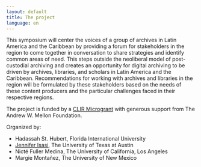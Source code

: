 ```yaml
---
layout: default
title: The project 
language: en
---
```



<!-- 
<img src="/assets/Cmf_gail.jpg" width="100%" alt="Lego figure of female construction worker" title="Site under construction">
-->

This symposium will center the voices of a group of archives in Latin America and the Caribbean by providing a forum for stakeholders in the region to come together in conversation to share strategies and identify common areas of need. This steps outside the neoliberal model of post-custodial archiving and creates an opportunity for digital archiving to be driven by archives, libraries, and scholars in Latin America and the Caribbean. Recommendations for working with archives and libraries in the region will be formulated by these stakeholders based on the needs of these content producers and the particular challenges faced in their respective regions.

The project is funded by a [CLIR Microgrant](https://www.clir.org/fellowships/postdoc/projsandpubs/) with generous support from The Andrew W. Mellon Foundation. 

Organized by: 

- Hadassah St. Hubert, Florida International University
- [Jennifer Isasi](https://dr.jenniferisasi.com), The University of Texas at Austin 
- Nicté Fuller Medina, The University of California, Los Angeles
- Margie Montañez, The University of New Mexico